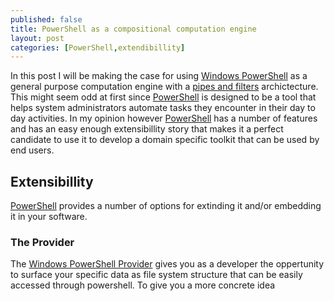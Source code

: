 ```yaml
---
published: false
title: PowerShell as a compositional computation engine
layout: post
categories: [PowerShell,extendibillity]
---
```



In this post I will be making the case for using [Windows PowerShell][ps] as a
general purpose computation engine with a [pipes and filters][pf] archictecture.
This might seem odd at first since [PowerShell][ps] is designed to be
a tool that helps system administrators automate tasks they encounter
in their day to day activities. In my opinion however [PowerShell][ps]
has a number of features and has an easy enough extensibillity story
that makes it a perfect candidate to use it to develop a domain
specific toolkit that can be used by end users.

## Extensibillity
[PowerShell][ps] provides a number of options for extinding it and/or
embedding it in your software.
### The Provider
The [Windows PowerShell Provider][pr] gives you as a developer the
oppertunity to surface your specific data as file system structure
that can be easily accessed through powershell. To give you a more
concrete idea 

[ps]: http://technet.microsoft.com/nl-nl/scriptcenter/dd742419.aspx "PowerShell"
[pf]: http://www.eaipatterns.com/PipesAndFilters.html "Pipes and Filters"
[pr]: http://msdn.microsoft.com/en-us/library/ee126186(v=VS.85).aspx "Windows PowerShell Provider"


